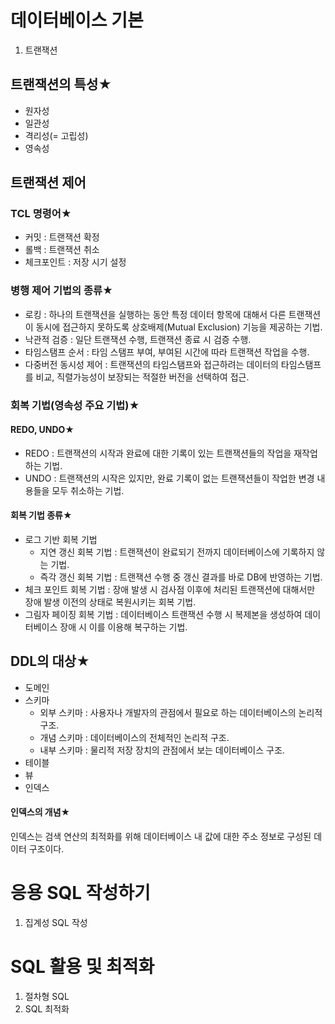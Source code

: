 # 데이터베이스 기본

1. 트랜잭션

## 트랜잭션의 특성★

- 원자성
- 일관성
- 격리성(= 고립성)
- 영속성

## 트랜잭션 제어

### TCL 명령어★

- 커밋 : 트랜잭션 확정
- 롤백 : 트랜잭션 취소
- 체크포인트 : 저장 시기 설정

### 병행 제어 기법의 종류★

- 로킹 : 하나의 트랜잭션을 실행하는 동안 특정 데이터 항목에 대해서 다른 트랜잭션이 동시에 접근하지 못하도록 상호배제(Mutual Exclusion) 기능을 제공하는 기법.
- 낙관적 검증 : 일단 트랜잭션 수행, 트랜잭션 종료 시 검증 수행.
- 타임스탬프 순서 : 타임 스탬프 부여, 부여된 시간에 따라 트랜잭션 작업을 수행.
- 다중버전 동시성 제어 : 트랜잭션의 타임스탬프와 접근하려는 데이터의 타임스탬프를 비교, 직렬가능성이 보장되는 적절한 버전을 선택하여 접근.

### 회복 기법(영속성 주요 기법)★

#### REDO, UNDO★

- REDO : 트랜잭션의 시작과 완료에 대한 기록이 있는 트랜잭션들의 작업을 재작업하는 기법.
- UNDO : 트랜잭션의 시작은 있지만, 완료 기록이 없는 트랜잭션들이 작업한 변경 내용들을 모두 취소하는 기법.

#### 회복 기법 종류★

- 로그 기반 회복 기법
  - 지연 갱신 회복 기법 : 트랜잭션이 완료되기 전까지 데이터베이스에 기록하지 않는 기법.
  - 즉각 갱신 회복 기법 : 트랜잭션 수행 중 갱신 결과를 바로 DB에 반영하는 기법.
- 체크 포인트 회복 기법 : 장애 발생 시 검사점 이후에 처리된 트랜잭션에 대해서만 장애 발생 이전의 상태로 복원시키는 회복 기법.
- 그림자 페이징 회복 기법 : 데이터베이스 트랜잭션 수행 시 복제본을 생성하여 데이터베이스 장애 시 이를 이용해 복구하는 기법.

## DDL의 대상★

- 도메인
- 스키마
  - 외부 스키마 : 사용자나 개발자의 관점에서 필요로 하는 데이터베이스의 논리적 구조.
  - 개념 스키마 : 데이터베이스의 전체적인 논리적 구조.
  - 내부 스키마 : 물리적 저장 장치의 관점에서 보는 데이터베이스 구조.
- 테이블
- 뷰
- 인덱스

#### 인덱스의 개념★

인덱스는 검색 연산의 최적화를 위해 데이터베이스 내 값에 대한 주소 정보로 구성된 데이터 구조이다.

# 응용 SQL 작성하기

1. 집계성 SQL 작성

# SQL 활용 및 최적화

1. 절차형 SQL
2. SQL 최적화
